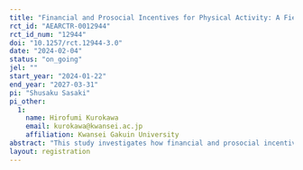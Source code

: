 ```yaml
---
title: "Financial and Prosocial Incentives for Physical Activity: A Field Experiment"
rct_id: "AEARCTR-0012944"
rct_id_num: "12944"
doi: "10.1257/rct.12944-3.0"
date: "2024-02-04"
status: "on_going"
jel: ""
start_year: "2024-01-22"
end_year: "2027-03-31"
pi: "Shusaku Sasaki"
pi_other:
  1:
    name: Hirofumi Kurokawa
    email: kurokawa@kwansei.ac.jp
    affiliation: Kwansei Gakuin University
abstract: "This study investigates how financial and prosocial incentives affect the walking behavior of citizens. In particular, we focus on whether they can self-select the incentive that is more effective in increasing their own number of walking steps. In addition to a control group, our field experiment has three treatment groups: two groups that are assigned to a mandatory program with either monetary or prosocial incentives, and one group that is allowed to choose which program to participate in. Our analysis reveals how effectively self-selection works."
layout: registration
---
```


